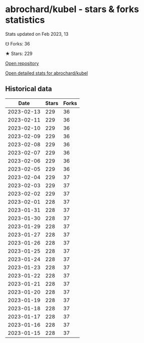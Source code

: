 # abrochard/kubel - stars & forks statistics

Stats updated on Feb 2023, 13

☋ Forks: 36

★ Stars: 229

[Open repository](https://github.com/abrochard/kubel)

[Open detailed stats for abrochard/kubel](https://reviewgithub.com/rep/abrochard/kubel)

## Historical data
| Date | Stars | Forks |
|------|-------|-------|
| 2023-02-13 | 229 | 36 | 
| 2023-02-11 | 229 | 36 | 
| 2023-02-10 | 229 | 36 | 
| 2023-02-09 | 229 | 36 | 
| 2023-02-08 | 229 | 36 | 
| 2023-02-07 | 229 | 36 | 
| 2023-02-06 | 229 | 36 | 
| 2023-02-05 | 229 | 36 | 
| 2023-02-04 | 229 | 37 | 
| 2023-02-03 | 229 | 37 | 
| 2023-02-02 | 229 | 37 | 
| 2023-02-01 | 228 | 37 | 
| 2023-01-31 | 228 | 37 | 
| 2023-01-30 | 228 | 37 | 
| 2023-01-29 | 228 | 37 | 
| 2023-01-27 | 228 | 37 | 
| 2023-01-26 | 228 | 37 | 
| 2023-01-25 | 228 | 37 | 
| 2023-01-24 | 228 | 37 | 
| 2023-01-23 | 228 | 37 | 
| 2023-01-22 | 228 | 37 | 
| 2023-01-21 | 228 | 37 | 
| 2023-01-20 | 228 | 37 | 
| 2023-01-19 | 228 | 37 | 
| 2023-01-18 | 228 | 37 | 
| 2023-01-17 | 228 | 37 | 
| 2023-01-16 | 228 | 37 | 
| 2023-01-15 | 228 | 37 | 

